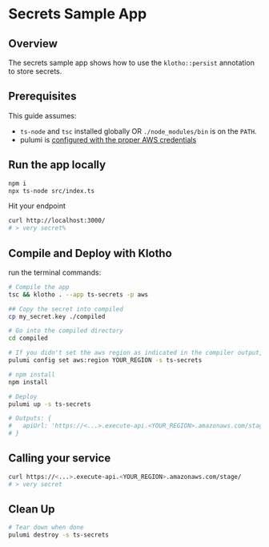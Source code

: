# Secrets Sample App

## Overview

The secrets sample app shows how to use the `klotho::persist` annotation to store secrets.

## Prerequisites

This guide assumes:
- `ts-node` and `tsc` installed globally OR `./node_modules/bin` is on the `PATH`.
- pulumi is [configured with the proper AWS credentials](https://www.pulumi.com/docs/get-started/aws/begin/#configure-pulumi-to-access-your-aws-account)

## Run the app locally

```sh
npm i 
npx ts-node src/index.ts
```

Hit your endpoint
```sh
curl http://localhost:3000/
# > very secret%
```

## Compile and Deploy with Klotho

run the terminal commands:
```sh
# Compile the app
tsc && klotho . --app ts-secrets -p aws

## Copy the secret into compiled
cp my_secret.key ./compiled

# Go into the compiled directory
cd compiled

# If you didn't set the aws region as indicated in the compiler output, do that now
pulumi config set aws:region YOUR_REGION -s ts-secrets

# npm install
npm install

# Deploy
pulumi up -s ts-secrets

# Outputs: {
#   apiUrl: 'https://<...>.execute-api.<YOUR_REGION>.amazonaws.com/stage/'
# }

```
## Calling your service

```sh
curl https://<...>.execute-api.<YOUR_REGION>.amazonaws.com/stage/
# > very secret
```

## Clean Up
```sh
# Tear down when done
pulumi destroy -s ts-secrets
```
